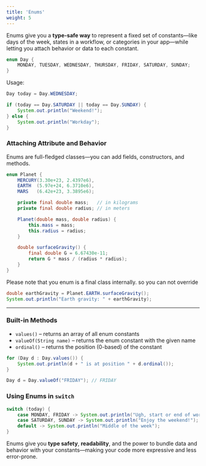 ```yaml
---
title: 'Enums'
weight: 5
---
```


Enums give you a **type-safe way** to represent a fixed set of constants—like days of the week, states in a workflow, or categories in your app—while letting you attach behavior or data to each constant.

```java
enum Day {
    MONDAY, TUESDAY, WEDNESDAY, THURSDAY, FRIDAY, SATURDAY, SUNDAY;
}
```

Usage:

```java
Day today = Day.WEDNESDAY;

if (today == Day.SATURDAY || today == Day.SUNDAY) {
    System.out.println("Weekend!");
} else {
    System.out.println("Workday");
}
```


### Attaching Attribute and Behavior

Enums are full-fledged classes—you can add fields, constructors, and methods.

```java
enum Planet {
    MERCURY(3.30e+23, 2.4397e6),
    EARTH  (5.97e+24, 6.3710e6),
    MARS   (6.42e+23, 3.3895e6);

    private final double mass;   // in kilograms
    private final double radius; // in meters

    Planet(double mass, double radius) {
        this.mass = mass;
        this.radius = radius;
    }

    double surfaceGravity() {
        final double G = 6.67430e-11;
        return G * mass / (radius * radius);
    }
}
```

Please note that you enum is a final class internally. so you can not override

```java
double earthGravity = Planet.EARTH.surfaceGravity();
System.out.println("Earth gravity: " + earthGravity);
```

---

### Built-in Methods

* `values()` – returns an array of all enum constants
* `valueOf(String name)` – returns the enum constant with the given name
* `ordinal()` – returns the position (0-based) of the constant

```java
for (Day d : Day.values()) {
    System.out.println(d + " is at position " + d.ordinal());
}

Day d = Day.valueOf("FRIDAY"); // FRIDAY
```


### Using Enums in `switch`

```java
switch (today) {
    case MONDAY, FRIDAY -> System.out.println("Ugh, start or end of workweek");
    case SATURDAY, SUNDAY -> System.out.println("Enjoy the weekend!");
    default -> System.out.println("Middle of the week");
}
```

Enums give you **type safety**, **readability**, and the power to bundle data and behavior with your constants—making your code more expressive and less error-prone.
